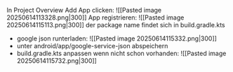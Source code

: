 In Project Overview Add App clicken:
![[Pasted image 20250614113328.png|300]]
App registrieren:
![[Pasted image 20250614115113.png|300]]
der package name findet sich in build.gradle.kts
- google json runterladen:
  ![[Pasted image 20250614115332.png|300]]
- unter android/app/google-service-json abspeichern
- build.gradle.kts anpassen wenn nicht schon vorhanden:
  ![[Pasted image 20250614115732.png|300]]